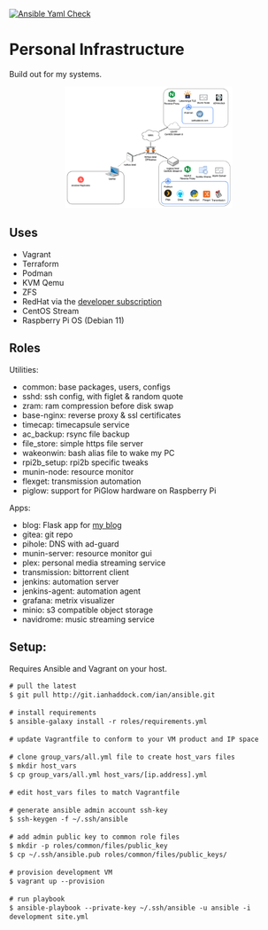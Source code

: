 [![Ansible Yaml Check](https://github.com/ianhaddock/homelab/actions/workflows/ansible-check.yml/badge.svg)](https://github.com/ianhaddock/homelab/actions/workflows/ansible-check.yml)

# Personal Infrastructure
Build out for my systems.

<p align="center">
  <img width="60%" height="auto" src="readme.png">
</p>

## Uses

* Vagrant
* Terraform
* Podman
* KVM Qemu
* ZFS
* RedHat via the [developer subscription][2]
* CentOS Stream
* Raspberry Pi OS (Debian 11)


## Roles

Utilities:
* common: base packages, users, configs
* sshd: ssh config, with figlet & random quote
* zram: ram compression before disk swap
* base-nginx: reverse proxy & ssl certificates
* timecap: timecapsule service
* ac_backup: rsync file backup
* file_store: simple https file server
* wakeonwin: bash alias file to wake my PC
* rpi2b_setup: rpi2b specific tweaks
* munin-node: resource monitor
* flexget: transmission automation
* piglow: support for PiGlow hardware on Raspberry Pi

Apps: 
* blog: Flask app for [my blog][1]
* gitea: git repo
* pihole: DNS with ad-guard
* munin-server: resource monitor gui
* plex: personal media streaming service
* transmission: bittorrent client
* jenkins: automation server
* jenkins-agent: automation agent
* grafana: metrix visualizer
* minio: s3 compatible object storage
* navidrome: music streaming service


## Setup:

Requires Ansible and Vagrant on your host.

```
# pull the latest
$ git pull http://git.ianhaddock.com/ian/ansible.git

# install requirements
$ ansible-galaxy install -r roles/requirements.yml

# update Vagrantfile to conform to your VM product and IP space

# clone group_vars/all.yml file to create host_vars files
$ mkdir host_vars
$ cp group_vars/all.yml host_vars/[ip.address].yml

# edit host_vars files to match Vagrantfile
 
# generate ansible admin account ssh-key
$ ssh-keygen -f ~/.ssh/ansible

# add admin public key to common role files
$ mkdir -p roles/common/files/public_key
$ cp ~/.ssh/ansible.pub roles/common/files/public_keys/

# provision development VM
$ vagrant up --provision

# run playbook 
$ ansible-playbook --private-key ~/.ssh/ansible -u ansible -i development site.yml
 
```

[1]: https://ianhaddock.com
[2]: https://developers.redhat.com/articles/faqs-no-cost-red-hat-enterprise-linux
